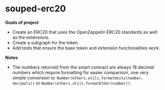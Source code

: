 # souped-erc20

**Goals of project**
- Create an ERC20 that uses the OpenZeppelin ERC20 standards as well as the extensions.
- Create a subgraph for the token.
- Add tests that ensure the base token and extension functionalities work.

**Notes**
- The numbers returned from the smart contract are always 18 decimal numbers which requrie formatting for easier comparison, one very simple conversion is: `Number(ethers.utils.formatUnits(number, decimals))` or `Number(ethers.utils.formatEther(number))`. 